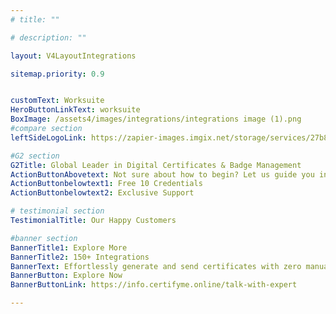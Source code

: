 ```yaml
---
# title: ""

# description: ""

layout: V4LayoutIntegrations

sitemap.priority: 0.9


customText: Worksuite
HeroButtonLinkText: worksuite
BoxImage: /assets4/images/integrations/integrations image (1).png
#compare section
leftSideLogoLink: https://zapier-images.imgix.net/storage/services/27b8a7a10a7dbaafff3a269b7ffc67ab.png?auto=format&ixlib=react-9.8.0&fit=crop&q=50&w=60&h=60&dpr=1

#G2 section
G2Title: Global Leader in Digital Certificates & Badge Management
ActionButtonAbovetext: Not sure about how to begin? Let us guide you in the right direction!
ActionButtonbelowtext1: Free 10 Credentials
ActionButtonbelowtext2: Exclusive Support

# testimonial section
TestimonialTitle: Our Happy Customers   

#banner section
BannerTitle1: Explore More
BannerTitle2: 150+ Integrations
BannerText: Effortlessly generate and send certificates with zero manual intervention using the most advanced digital credential management software of 2023.
BannerButton: Explore Now
BannerButtonLink: https://info.certifyme.online/talk-with-expert

---
```


